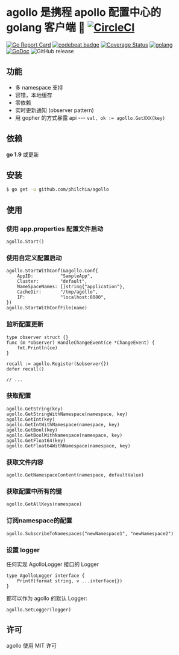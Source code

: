# agollo 是携程 apollo 配置中心的 golang 客户端 🚀 [![CircleCI](https://circleci.com/gh/philchia/agollo/tree/master.svg?style=svg)](https://circleci.com/gh/philchia/agollo/tree/master)

[![Go Report Card](https://goreportcard.com/badge/github.com/philchia/agollo)](https://goreportcard.com/report/github.com/philchia/agollo)
[![codebeat badge](https://codebeat.co/badges/e31b4a09-f531-4b74-a86a-775f46436539)](https://codebeat.co/projects/github-com-philchia-agollo-master)
[![Coverage Status](https://coveralls.io/repos/github/philchia/agollo/badge.svg?branch=master)](https://coveralls.io/github/philchia/agollo?branch=master)
[![golang](https://img.shields.io/badge/Language-Go-green.svg?style=flat)](https://golang.org)
[![GoDoc](https://godoc.org/github.com/philchia/zen?status.svg)](https://godoc.org/github.com/philchia/agollo)
![GitHub release](https://img.shields.io/github/release/philchia/agollo.svg)

## 功能

* 多 namespace 支持
* 容错，本地缓存
* 零依赖
* 实时更新通知 (observer pattern)
* 用 gopher 的方式暴露 api --- `val, ok := agollo.GetXXX(key)`

## 依赖

**go 1.9** 或更新

## 安装

```sh
$ go get -u github.com/philchia/agollo
```

## 使用

### 使用 app.properties 配置文件启动

```
agollo.Start()
```

### 使用自定义配置启动

```golang
agollo.StartWithConf(&agollo.Conf{
    AppID:          "SampleApp",
    Cluster:        "default",
    NameSpaceNames: []string{"application"},
    CacheDir:       "/tmp/agollo",
    IP:             "localhost:8080", 
})
agollo.StartWithConfFile(name)
```

### 监听配置更新

```golang
type observer struct {}
func (m *observer) HandleChangeEvent(ce *ChangeEvent) {
    fmt.Println(ce)
}

recall := agollo.Register(&observer{})
defer recall()

// ...
```

### 获取配置

```golang
agollo.GetString(key)
agollo.GetStringWithNamespace(namespace, key)
agollo.GetInt(key)
agollo.GetIntWithNamespace(namespace, key)
agollo.GetBool(key)
agollo.GetBoolWithNamespace(namespace, key)
agollo.GetFloat64(key)
agollo.GetFloat64WithNamespace(namespace, key)
```

### 获取文件内容

```golang
agollo.GetNamespaceContent(namespace, defaultValue)
```

### 获取配置中所有的键

```golang
agollo.GetAllKeys(namespace)
```

### 订阅namespace的配置

```golang
agollo.SubscribeToNamespaces("newNamespace1", "newNamespace2")
```

### 设置 logger

任何实现 AgolloLogger 接口的 Logger 

```golang
type AgolloLogger interface {
	Printf(format string, v ...interface{})
}
```

都可以作为 agollo 的默认 Logger:

```golang
agollo.SetLogger(logger)
```

## 许可

agollo 使用 MIT 许可
